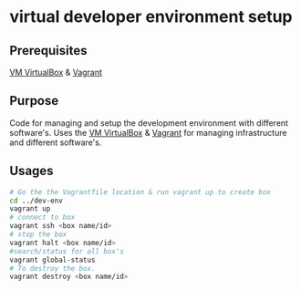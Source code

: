 # virtual developer environment setup

## Prerequisites
[VM VirtualBox](https://www.virtualbox.org/)  & [Vagrant](https://www.vagrantup.com/) 
 
 ## Purpose
 Code for managing and setup the development environment with different software's. Uses the [VM VirtualBox](https://www.virtualbox.org/)  & [Vagrant](https://www.vagrantup.com/) for managing infrastructure and different software's.
 
## Usages
 ```sh
 # Go the the Vagrantfile location & run vagrant up to create box 
 cd ../dev-env
 vagrant up 
 # connect to box
 vagrant ssh <box name/id>
 # stop the box
 vagrant halt <box name/id>
 #search/status for all box's
 vagrant global-status
 # To destroy the box.
 vagrant destroy <box name/id>  
 ```

